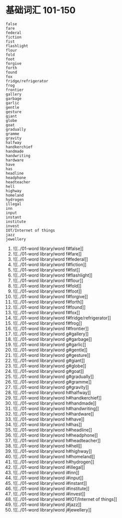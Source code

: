 # 基础词汇 101-150

	false
	fare
	federal
	fiction
	fist
	flashlight
	flour
	fold
	foot
	forgive
	forth
	found
	fox
	fridge/refrigerator
	frog
	frontier
	gallery
	garbage
	garlic
	gentle
	gesture
	giant
	globe
	goat
	gradually
	gramme
	gravity
	halfway
	handkerchief
	handmade
	handwriting
	hardware
	have
	has
	headline
	headphone
	headteacher
	hell
	highway
	homeland
	hydrogen
	illegal
	inn
	input
	instant
	institute
	invest
	IOT/Internet of things
	jazz
	jewellery


1. ![[../01-word library/word f#false]]
1. ![[../01-word library/word f#fare]]
1. ![[../01-word library/word f#federal]]
1. ![[../01-word library/word f#fiction]]
1. ![[../01-word library/word f#fist]]
1. ![[../01-word library/word f#flashlight]]
1. ![[../01-word library/word f#flour]]
1. ![[../01-word library/word f#fold]]
1. ![[../01-word library/word f#foot]]
1. ![[../01-word library/word f#forgive]]
1. ![[../01-word library/word f#forth]]
1. ![[../01-word library/word f#found]]
1. ![[../01-word library/word f#fox]]
1. ![[../01-word library/word f#fridge/refrigerator]]
1. ![[../01-word library/word f#frog]]
1. ![[../01-word library/word f#frontier]]
1. ![[../01-word library/word g#gallery]]
1. ![[../01-word library/word g#garbage]]
1. ![[../01-word library/word g#garlic]]
1. ![[../01-word library/word g#gentle]]
1. ![[../01-word library/word g#gesture]]
1. ![[../01-word library/word g#giant]]
1. ![[../01-word library/word g#globe]]
1. ![[../01-word library/word g#goat]]
1. ![[../01-word library/word g#gradually]]
1. ![[../01-word library/word g#gramme]]
1. ![[../01-word library/word g#gravity]]
1. ![[../01-word library/word h#halfway]]
1. ![[../01-word library/word h#handkerchief]]
1. ![[../01-word library/word h#handmade]]
1. ![[../01-word library/word h#handwriting]]
1. ![[../01-word library/word h#hardware]]
1. ![[../01-word library/word h#have]]
1. ![[../01-word library/word h#has]]
1. ![[../01-word library/word h#headline]]
1. ![[../01-word library/word h#headphone]]
1. ![[../01-word library/word h#headteacher]]
1. ![[../01-word library/word h#hell]]
1. ![[../01-word library/word h#highway]]
1. ![[../01-word library/word h#homeland]]
1. ![[../01-word library/word h#hydrogen]]
1. ![[../01-word library/word i#illegal]]
1. ![[../01-word library/word i#inn]]
1. ![[../01-word library/word i#input]]
1. ![[../01-word library/word i#instant]]
1. ![[../01-word library/word i#institute]]
1. ![[../01-word library/word i#invest]]
1. ![[../01-word library/word I#IOT/Internet of things]]
1. ![[../01-word library/word j#jazz]]
1. ![[../01-word library/word j#jewellery]]



